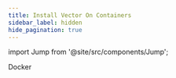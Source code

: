 ```yaml
---
title: Install Vector On Containers
sidebar_label: hidden
hide_pagination: true
---
```


import Jump from '@site/src/components/Jump';

<Jump to="/docs/setup/installation/platforms/docker/">Docker</Jump>



